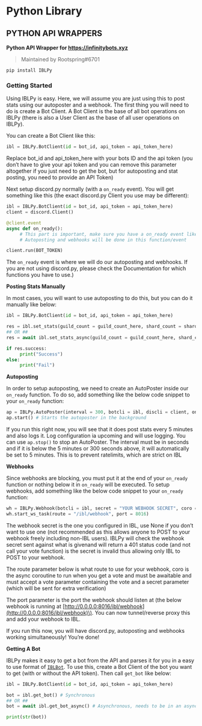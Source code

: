 # Python Library

## PYTHON API WRAPPERS

**Python API Wrapper for https://infinitybots.xyz**

> Maintained by Rootspring\#6701

```text
pip install IBLPy
```

### Getting Started

Using IBLPy is easy. Here, we will assume you are just using this to post stats using our autoposter and a webhook. The first thing you will need to do is create a Bot Client. A Bot Client is the base of all bot operations on IBLPy \(there is also a User Client as the base of all user operations on IBLPy\).

You can create a Bot Client like this:

```python
ibl = IBLPy.BotClient(id = bot_id, api_token = api_token_here)
```

Replace bot\_id and api\_token\_here with your bots ID and the api token \(you don’t have to give your api token and you can remove this parameter altogether if you just need to get the bot, but for autoposting and stat posting, you need to provide an API Token\)

Next setup discord.py normally \(with a `on_ready` event\). You will get something like this \(the exact discord.py Client you use may be different\):

```python
ibl = IBLPy.BotClient(id = bot_id, api_token = api_token_here)
client = discord.Client()

@client.event
async def on_ready():
     # This part is important, make sure you have a on_ready event like this
     # Autoposting and webhooks will be done in this function/event

client.run(BOT_TOKEN)
```

The `on_ready` event is where we will do our autoposting and webhooks. If you are not using discord.py, please check the Documentation for which functions you have to use.\)

**Posting Stats Manually**

In most cases, you will want to use autoposting to do this, but you can do it manually like below:

```python
ibl = IBLPy.BotClient(id = bot_id, api_token = api_token_here)

res = ibl.set_stats(guild_count = guild_count_here, shard_count = shard_count_here) # Synchronous
## OR ##
res = await ibl.set_stats_async(guild_count = guild_count_here, shard_count = shard_count_here) # Asynchronous, needs to be in an async function

if res.success:
     print("Success")
else:
     print("Fail")
```

**Autoposting**

In order to setup autoposting, we need to create an AutoPoster inside our `on_ready` function. To do so, add something like the below code snippet to your `on_ready` function:

```python
ap = IBLPy.AutoPoster(interval = 300, botcli = ibl, discli = client, on_post = None, sharding = False)
ap.start() # Starts the autoposter in the background
```

If you run this right now, you will see that it does post stats every 5 minutes and also logs it. Log configuration ia upcoming and will use logging. You can use `ap.stop()` to stop an AutoPoster. The interval must be in seconds and if it is below the 5 minutes or 300 seconds above, it will automatically be set to 5 minutes. This is to prevent ratelimits, which are strict on IBL

**Webhooks**

Since webhooks are blocking, you must put it at the end of your `on_ready` function or nothing below it in `on_ready` will be executed. To setup webhooks, add something like the below code snippet to your `on_ready` function:

```python
wh = IBLPy.Webhook(botcli = ibl, secret = "YOUR WEBHOOK SECRET", coro = get_vote)
wh.start_ws_task(route = "/ibl/webhook", port = 8016)
```

The webhook secret is the one you configured in IBL, use None if you don’t want to use one \(not recommended as this allows anyone to POST to your webhook freely including non-IBL users\). IBLPy will check the webhook secret sent against what is givenand will return a 401 status code \(and not call your vote function\) is the secret is invalid thus allowing only IBL to POST to your webhook.

The route parameter below is what route to use for your webhook, coro is the async coroutine to run when you get a vote and must be awaitable and must accept a vote parameter containing the vote and a secret parameter \(which will be sent for extra verification\)

The port parameter is the port the webhook should listen at \(the below webhook is running at [http://0.0.0.0:8016/ibl/webhook](http://0.0.0.0:8016/ibl/webhook)\). You can now tunnel/reverse proxy this and add your webhook to IBL.

If you run this now, you will have discord.py, autoposting and webhooks working simultaneously! You’re done!

**Getting A Bot**

IBLPy makes it easy to get a bot from the API and parses it for you in a easy to use format of [`IBLBot`](https://iblpy.bristleroot.me/BaseClasses.html#IBLPy.base_fn.IBLBot). To use this, create a Bot Client of the bot you want to get \(with or without the API token\). Then call `get_bot` like below:

```python
ibl = IBLPy.BotClient(id = bot_id, api_token = api_token_here)

bot = ibl.get_bot() # Synchronous
## OR ##
bot = await ibl.get_bot_async() # Asynchronous, needs to be in an async function

print(str(bot))
```

